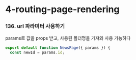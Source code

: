 # 4-routing-page-rendering

### 136. url 파라미터 사용하기

params로 값을 props 받고, 사용된 폴더명을 가져와 사용 가능하다

```js
export default function NewsPage({ params }) {
  const newId = params.id;
```
